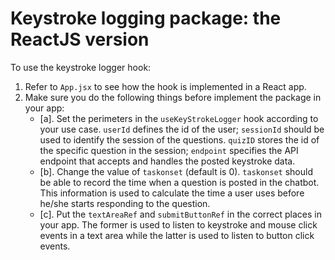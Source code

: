 # Keystroke logging package: the ReactJS version

To use the keystroke logger hook:

1. Refer to `App.jsx` to see how the hook is implemented in a React app.
2. Make sure you do the following things before implement the package in your app:
   - [a]. Set the perimeters in the `useKeyStrokeLogger` hook according to your use case. `userId` defines the id of the user; `sessionId` should be used to identify the session of the questions. `quizID` stores the id of the specific question in the session; `endpoint` specifies the API endpoint that accepts and handles the posted keystroke data.
   - [b]. Change the value of `taskonset` (default is 0). `taskonset` should be able to record the time when a question is posted in the chatbot. This information is used to calculate the time a user uses before he/she starts responding to the question.
   - [c]. Put the `textAreaRef` and `submitButtonRef` in the correct places in your app. The former is used to listen to keystroke and mouse click events in a text area while the latter is used to listen to button click events.

